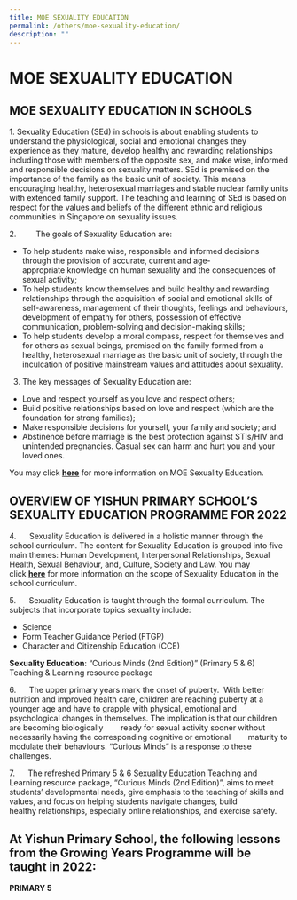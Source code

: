 ```yaml
---
title: MOE SEXUALITY EDUCATION
permalink: /others/moe-sexuality-education/
description: ""
---
```

# MOE SEXUALITY EDUCATION

MOE SEXUALITY EDUCATION IN SCHOOLS
----------------------------------

  

1\. Sexuality Education (SEd) in schools is about enabling students to understand the physiological, social and emotional changes they experience as they mature, develop healthy and rewarding relationships including those with members of the opposite sex, and make wise, informed and responsible decisions on sexuality matters. SEd is premised on the importance of the family as the basic unit of society. This means encouraging healthy, heterosexual marriages and stable nuclear family units with extended family support. The teaching and learning of SEd is based on respect for the values and beliefs of the different ethnic and religious communities in Singapore on sexuality issues.

2\.         The goals of Sexuality Education are:

*   To help students make wise, responsible and informed decisions through the provision of accurate, current and age-appropriate knowledge on human sexuality and the consequences of sexual activity;  
*   To help students know themselves and build healthy and rewarding relationships through the acquisition of social and emotional skills of self-awareness, management of their thoughts, feelings and behaviours, development of empathy for others, possession of effective communication, problem-solving and decision-making skills;   
*   To help students develop a moral compass, respect for themselves and for others as sexual beings, premised on the family formed from a healthy, heterosexual marriage as the basic unit of society, through the inculcation of positive mainstream values and attitudes about sexuality.     

3. The key messages of Sexuality Education are:

*   Love and respect yourself as you love and respect others;  
*   Build positive relationships based on love and respect (which are the foundation for strong families);  
*   Make responsible decisions for yourself, your family and society; and  
*   Abstinence before marriage is the best protection against STIs/HIV and unintended pregnancies. Casual sex can harm and hurt you and your loved ones.    

You may click **[here](https://www.moe.gov.sg/education/programmes/social-and-emotional-learning/sexuality-education)** for more information on MOE Sexuality Education. 

  

OVERVIEW OF YISHUN PRIMARY SCHOOL’S SEXUALITY EDUCATION PROGRAMME FOR 2022
--------------------------------------------------------------------------

4.      Sexuality Education is delivered in a holistic manner through the school curriculum. The content for Sexuality Education is grouped into five main themes: Human Development, Interpersonal Relationships, Sexual Health, Sexual Behaviour, and, Culture, Society and Law. You may click **[here](https://www.moe.gov.sg/education/programmes/social-and-emotional-learning/sexuality-education/scope-and-teaching-approach-of-sexuality-education-in-schools)** for more information on the scope of Sexuality Education in the school curriculum.

5.      Sexuality Education is taught through the formal curriculum. The subjects that incorporate topics sexuality include:

*   Science
*   Form Teacher Guidance Period (FTGP)
*   Character and Citizenship Education (CCE)

**Sexuality Education**: “Curious Minds (2nd Edition)” (Primary 5 & 6) Teaching & Learning resource package

6.      The upper primary years mark the onset of puberty.  With better nutrition and improved health care, children are reaching puberty at a younger age and have to grapple with physical, emotional and            psychological changes in themselves. The implication is that our children are becoming biologically        ready for sexual activity sooner without necessarily having the corresponding cognitive or emotional        maturity to modulate their behaviours. “Curious Minds” is a response to these challenges.

7.      The refreshed Primary 5 & 6 Sexuality Education Teaching and Learning resource package, “Curious Minds (2nd Edition)”, aims to meet students’ developmental needs, give emphasis to the teaching of skills and values, and focus on helping students navigate changes, build healthy relationships, especially online relationships, and exercise safety.

At Yishun Primary School, the following lessons from the Growing Years Programme will be taught in 2022:
--------------------------------------------------------------------------------------------------------

  

**PRIMARY 5**